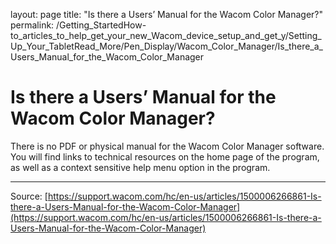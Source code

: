layout: page
title: "Is there a Users’ Manual for the Wacom Color Manager?"
permalink: /Getting_StartedHow-to_articles_to_help_get_your_new_Wacom_device_setup_and_get_y/Setting_Up_Your_TabletRead_More/Pen_Display/Wacom_Color_Manager/Is_there_a_Users_Manual_for_the_Wacom_Color_Manager

# Is there a Users’ Manual for the Wacom Color Manager?

There is no PDF or physical manual for the Wacom Color Manager software. You will find links to technical resources on the home page of the program, as well as a context sensitive help menu option in the program.

---
Source: [https://support.wacom.com/hc/en-us/articles/1500006266861-Is-there-a-Users-Manual-for-the-Wacom-Color-Manager](https://support.wacom.com/hc/en-us/articles/1500006266861-Is-there-a-Users-Manual-for-the-Wacom-Color-Manager)
